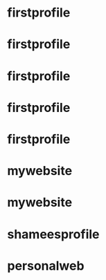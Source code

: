 # firstprofile
# firstprofile
# firstprofile
# firstprofile
# firstprofile
# mywebsite
# mywebsite
# shameesprofile
# personalweb
